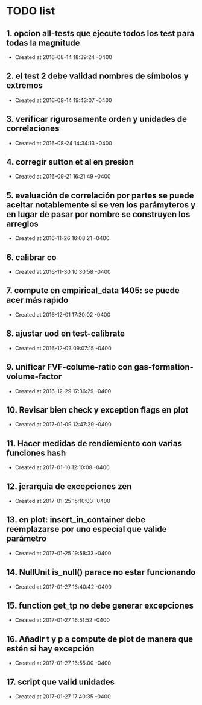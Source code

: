 # TODO list
## 1. opcion all-tests que ejecute todos los test para todas la magnitude
- Created at   2016-08-14 18:39:24 -0400

## 2. el test 2 debe validad nombres de símbolos y extremos
- Created at   2016-08-14 19:43:07 -0400

## 3. verificar rigurosamente orden y unidades de correlaciones
- Created at   2016-08-24 14:34:13 -0400

## 4. corregir sutton et al en presion
- Created at   2016-09-21 16:21:49 -0400

## 5. evaluación de correlación por partes se puede aceltar notablemente si se ven los parámyteros y en lugar de pasar por nombre se construyen los arreglos
- Created at   2016-11-26 16:08:21 -0400

## 6. calibrar co
- Created at   2016-11-30 10:30:58 -0400

## 7. compute en empirical_data 1405: se puede acer más raṕido
- Created at   2016-12-01 17:30:02 -0400

## 8. ajustar uod en test-calibrate
- Created at   2016-12-03 09:07:15 -0400

## 9. unificar FVF-colume-ratio con gas-formation-volume-factor
- Created at   2016-12-29 17:36:29 -0400

## 10. Revisar bien check y exception flags en plot
- Created at   2017-01-09 12:47:29 -0400

## 11. Hacer medidas de rendiemiento con varias funciones hash
- Created at   2017-01-10 12:10:08 -0400

## 12. jerarquia de excepciones zen
- Created at   2017-01-25 15:10:00 -0400

## 13. en plot: insert_in_container debe reemplazarse por uno especial que valide parámetro
- Created at   2017-01-25 19:58:33 -0400

## 14. NullUnit is_null() parace no estar funcionando
- Created at   2017-01-27 16:40:42 -0400

## 15. function get_tp no debe generar excepciones
- Created at   2017-01-27 16:51:52 -0400

## 16. Añadir t y p a compute de plot de manera que estén si hay excepción
- Created at   2017-01-27 16:55:00 -0400

## 17. script que valid unidades
- Created at   2017-01-27 17:40:35 -0400

